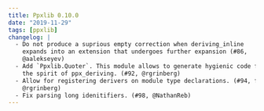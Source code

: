```yaml
---
title: Ppxlib 0.10.0
date: "2019-11-29"
tags: [ppxlib]
changelog: |
  - Do not produce a suprious empty correction when deriving_inline
    expands into an extension that undergoes further expansion (#86,
    @aalekseyev)
  - Add `Ppxlib.Quoter`. This module allows to generate hygienic code fragments in
    the spirit of ppx_deriving. (#92, @rgrinberg)
  - Allow for registering derivers on module type declarations. (#94, fix #83,
    @rgrinberg)
  - Fix parsing long idenitifiers. (#98, @NathanReb)
---
```


